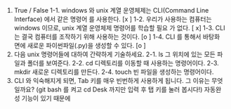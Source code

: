 1. True / False
  1-1. windows 와 unix 계열 운영체제는 CLI(Command Line Interface) 에서 같은 명령어
  를 사용한다. [x ]
  1-2. 우리가 사용하는 컴퓨터는 windows 이므로, unix 계열 운영체제 명령어를 학습할 필요
  가 없다. [ x]
  1-3. CLI 는 결국 컴퓨터를 조작하기 위해 사용하는 것이다. [o ]
  1-4. CLI 를 통해서 바탕화면에 새로운 파이썬파일(.py)을 생성할 수 있다. [o ]
2. 다음 unix 명령어들에 대하여 간략하게 기술하세요.
  2-1. ls
  그 위치에 있는 모든 파일과 폴더를 보여준다.
  2-2. cd
  디렉토리를 이동할 때 사용하는 명령어이다.
  2-3. mkdir
  새로운 디렉토리를 만든다.
  2-4. touch
  빈 파일을 생성하는 명령어이다.
3. CLI 와 익숙해지게 되면, Tab 키를 매우 빈번하게 사용하게 됩니다. 그 이유는 무엇일까요?
  (git bash 를 켜고 cd Desk 까지만 입력 후 탭 키를 눌러 봅시다!)
  자동완성 기능이 있기 때문에
